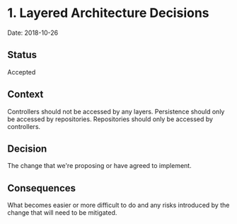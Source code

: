 # 1. Layered Architecture Decisions

Date: 2018-10-26

## Status

Accepted

## Context

Controllers should not be accessed by any layers.
Persistence should only be accessed by repositories.
Repositories should only be accessed by controllers.

## Decision

The change that we're proposing or have agreed to implement.

## Consequences

What becomes easier or more difficult to do and any risks introduced by the change that will need to be mitigated.
